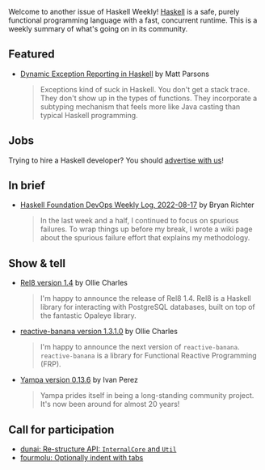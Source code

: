 Welcome to another issue of Haskell Weekly!
[Haskell](https://www.haskell.org) is a safe, purely functional programming language with a fast, concurrent runtime.
This is a weekly summary of what's going on in its community.

## Featured

- [Dynamic Exception Reporting in Haskell](https://www.parsonsmatt.org/2022/08/16/dynamic_exception_reporting_in_haskell.html) by Matt Parsons
  > Exceptions kind of suck in Haskell. You don't get a stack trace. They don't show up in the types of functions. They incorporate a subtyping mechanism that feels more like Java casting than typical Haskell programming.

## Jobs

Trying to hire a Haskell developer?
You should [advertise with us](https://haskellweekly.news/advertising.html)!

## In brief

- [Haskell Foundation DevOps Weekly Log, 2022-08-17](https://discourse.haskell.org/t/haskell-foundation-devops-weekly-log-2022-08-17/4936?u=taylorfausak) by Bryan Richter
  > In the last week and a half, I continued to focus on spurious failures. To wrap things up before my break, I wrote a wiki page about the spurious failure effort that explains my methodology.

## Show & tell

- [Rel8 version 1.4](https://discourse.haskell.org/t/rel8-1-4-released/4937?u=taylorfausak) by Ollie Charles
  > I'm happy to announce the release of Rel8 1.4. Rel8 is a Haskell library for interacting with PostgreSQL databases, built on top of the fantastic Opaleye library.

- [reactive-banana version 1.3.1.0](https://discourse.haskell.org/t/reactive-banana-1-3-1-0/4929?u=taylorfausak) by Ollie Charles
  > I'm happy to announce the next version of `reactive-banana`. `reactive-banana` is a library for Functional Reactive Programming (FRP).

- [Yampa version 0.13.6](https://np.reddit.com/r/haskell/comments/wmhqpl/ann_yampa_0136/) by Ivan Perez
  > Yampa prides itself in being a long-standing community project. It's now been around for almost 20 years!

## Call for participation

- [dunai: Re-structure API: `InternalCore` and `Util`](https://github.com/ivanperez-keera/dunai/issues/305)
- [fourmolu: Optionally indent with tabs](https://github.com/fourmolu/fourmolu/issues/230)
